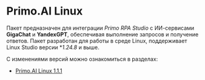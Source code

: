 #  Primo.AI Linux 

Пакет предназначен для интеграции *Primo RPA Studio* с ИИ-сервисами **GigaChat** и **YandexGPT**, обеспечивая выполнение запросов и получение ответов. 
Пакет разработан для работы в среде Linux, поддерживает Linux Studio версии **1.24.8* и выше.

С изменениями версий можно ознакомиться в разделах:

   * [Primo.AI Linux 1.1.1](https://docs.primo-rpa.ru/primo-rpa/release-notes/packages/linux/primo-ai/1.1.1)
